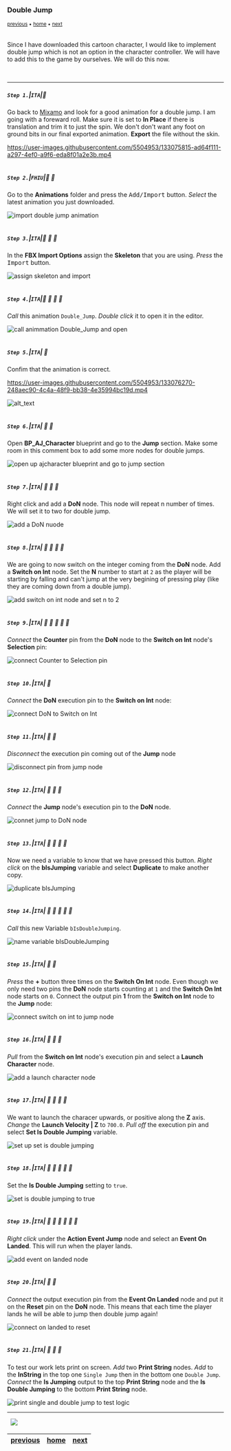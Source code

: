 <img src="https://via.placeholder.com/1000x4/45D7CA/45D7CA" alt="drawing" height="4px"/>

### Double Jump

<sub>[previous](../walk-sprint/README.md#user-content-slow-walk--sprint) • [home](../README.md#user-content-ue4-animations) • [next](../double-jump-ii/README.md#user-content-double-jump-ii)</sub>

<img src="https://via.placeholder.com/1000x4/45D7CA/45D7CA" alt="drawing" height="4px"/>

Since I have downloaded this cartoon character, I would like to implement double jump which is not an option in the character controller. We will have to add this to the game by ourselves. We will do this now.

<br>

---


##### `Step 1.`\|`ITA`|:small_blue_diamond:

Go back to [Mixamo](https://www.mixamo.com/#/) and look for a good animation for a double jump. I am going with a foreward roll. Make sure it is set to **In Place** if there is translation and trim it to just the spin. We don't don't want any foot on ground bits in our final exported animation. **Export** the file without the skin.

https://user-images.githubusercontent.com/5504953/133075815-ad64f111-a297-4ef0-a9f6-eda8f01a2e3b.mp4

<img src="https://via.placeholder.com/500x2/45D7CA/45D7CA" alt="drawing" height="2px" alt = ""/>

##### `Step 2.`\|`FHIU`|:small_blue_diamond: :small_blue_diamond: 

Go to the **Animations** folder and press the <kbd>Add/Import</kbd> button. *Select* the latest animation you just downloaded.

![import double jump animation](images/ImportDoubleJumpAnim.jpg)

<img src="https://via.placeholder.com/500x2/45D7CA/45D7CA" alt="drawing" height="2px" alt = ""/>

##### `Step 3.`\|`ITA`|:small_blue_diamond: :small_blue_diamond: :small_blue_diamond:

In the **FBX Import Options** assign the **Skeleton** that you are using. *Press* the <kbd>Import</kbd> button.

![assign skeleton and import](images/AssignSkeletonToDoubleJumpImport.jpg)

<img src="https://via.placeholder.com/500x2/45D7CA/45D7CA" alt="drawing" height="2px" alt = ""/>

##### `Step 4.`\|`ITA`|:small_blue_diamond: :small_blue_diamond: :small_blue_diamond: :small_blue_diamond:

*Call* this animation `Double_Jump`. *Double click* it to open it in the editor.

![call animmation Double_Jump and open](images/CallItDoubleJump.jpg)

<img src="https://via.placeholder.com/500x2/45D7CA/45D7CA" alt="drawing" height="2px" alt = ""/>

##### `Step 5.`\|`ITA`| :small_orange_diamond:

Confim that the animation is correct.

https://user-images.githubusercontent.com/5504953/133076270-248aec90-4c4a-48f9-bb38-4e35994bc19d.mp4

![alt_text](images/.jpg)

<img src="https://via.placeholder.com/500x2/45D7CA/45D7CA" alt="drawing" height="2px" alt = ""/>

##### `Step 6.`\|`ITA`| :small_orange_diamond: :small_blue_diamond:

Open **BP_AJ_Character** blueprint and go to the **Jump** section. Make some room in this comment box to add some more nodes for double jumps.

![open up ajcharacter blueprint and go to jump section](images/MakeSpaceInJumpPlayerBP.jpg)

<img src="https://via.placeholder.com/500x2/45D7CA/45D7CA" alt="drawing" height="2px" alt = ""/>

##### `Step 7.`\|`ITA`| :small_orange_diamond: :small_blue_diamond: :small_blue_diamond:

Right click and add a **DoN** node. This node will repeat n number of times. We will set it to two for double jump.

![add a DoN nuode](images/AddDoNNode.jpg)

<img src="https://via.placeholder.com/500x2/45D7CA/45D7CA" alt="drawing" height="2px" alt = ""/>

##### `Step 8.`\|`ITA`| :small_orange_diamond: :small_blue_diamond: :small_blue_diamond: :small_blue_diamond:

We are going to now switch on the integer coming from the **DoN** node. Add a **Switch on Int** node. Set the **N** number to start at `2` as the player will be starting by falling and can't jump at the very begining of pressing play (like they are coming down from a double jump).

![add switch on int node and set n to 2](images/AddSwitchOnIntNode.jpg)

<img src="https://via.placeholder.com/500x2/45D7CA/45D7CA" alt="drawing" height="2px" alt = ""/>

##### `Step 9.`\|`ITA`| :small_orange_diamond: :small_blue_diamond: :small_blue_diamond: :small_blue_diamond: :small_blue_diamond:

*Connect* the **Counter** pin from the **DoN** node to the **Switch on Int** node's **Selection** pin:

![connect Counter to Selection pin](images/CounterToSelectionPin.jpg)

<img src="https://via.placeholder.com/500x2/45D7CA/45D7CA" alt="drawing" height="2px" alt = ""/>

##### `Step 10.`\|`ITA`| :large_blue_diamond:

*Connect* the **DoN** execution pin to the **Switch on Int** node:

![connect DoN to Switch on Int](images/ConnectDoNExecutionPins.jpg)

<img src="https://via.placeholder.com/500x2/45D7CA/45D7CA" alt="drawing" height="2px" alt = ""/>

##### `Step 11.`\|`ITA`| :large_blue_diamond: :small_blue_diamond: 

*Disconnect* the execution pin coming out of the **Jump** node

![disconnect pin from jump node](images/DisconnectExecutionPin.jpg)

<img src="https://via.placeholder.com/500x2/45D7CA/45D7CA" alt="drawing" height="2px" alt = ""/>


##### `Step 12.`\|`ITA`| :large_blue_diamond: :small_blue_diamond: :small_blue_diamond: 

*Connect* the **Jump** node's execution pin to the **DoN** node.

![connet jump to DoN node](images/ConnectJumpToDoNNode.jpg)

<img src="https://via.placeholder.com/500x2/45D7CA/45D7CA" alt="drawing" height="2px" alt = ""/>

##### `Step 13.`\|`ITA`| :large_blue_diamond: :small_blue_diamond: :small_blue_diamond:  :small_blue_diamond: 

Now we need a variable to know that we have pressed this button. *Right click* on the **bIsJumping** variable and select **Duplicate** to make another copy.

![duplicate bIsJumping](images/DuplicateIsJumpingVariable.jpg)

<img src="https://via.placeholder.com/500x2/45D7CA/45D7CA" alt="drawing" height="2px" alt = ""/>

##### `Step 14.`\|`ITA`| :large_blue_diamond: :small_blue_diamond: :small_blue_diamond: :small_blue_diamond:  :small_blue_diamond: 

*Call* this new Variable `bIsDoubleJumping`.

![name variable bIsDoubleJumping](images/CallItDoubleJumping.jpg)

<img src="https://via.placeholder.com/500x2/45D7CA/45D7CA" alt="drawing" height="2px" alt = ""/>

##### `Step 15.`\|`ITA`| :large_blue_diamond: :small_orange_diamond: 

*Press* the **+** button three times on the **Switch On Int** node. Even though we only need two pins the **DoN** node starts counting at `1` and the **Switch On Int** node starts on `0`. Connect the output pin **1** from the **Switch on Int** node to the **Jump** node:

![connect switch on int to jump node](images/SwitchOnIntToJump.jpg)

<img src="https://via.placeholder.com/500x2/45D7CA/45D7CA" alt="drawing" height="2px" alt = ""/>

##### `Step 16.`\|`ITA`| :large_blue_diamond: :small_orange_diamond:   :small_blue_diamond: 

*Pull* from the **Switch on Int** node's execution pin and select a **Launch Character** node.

![add a launch character node](images/Pin2ToLaunchCharacter.jpg)

<img src="https://via.placeholder.com/500x2/45D7CA/45D7CA" alt="drawing" height="2px" alt = ""/>

##### `Step 17.`\|`ITA`| :large_blue_diamond: :small_orange_diamond: :small_blue_diamond: :small_blue_diamond:

We want to launch the characer upwards, or positive along the **Z** axis. *Change* the **Launch Velocity | Z** to `700.0`. *Pull off* the execution pin and select **Set Is Double Jumping** variable.

![set up set is double jumping](images/SetDoubleJumping.jpg)

<img src="https://via.placeholder.com/500x2/45D7CA/45D7CA" alt="drawing" height="2px" alt = ""/>

##### `Step 18.`\|`ITA`| :large_blue_diamond: :small_orange_diamond: :small_blue_diamond: :small_blue_diamond: :small_blue_diamond:

Set the **Is Double Jumping** setting to `true`.

![set is double jumping to true](images/SetIsDoubleJumpingToTrue.jpg)

<img src="https://via.placeholder.com/500x2/45D7CA/45D7CA" alt="drawing" height="2px" alt = ""/>

##### `Step 19.`\|`ITA`| :large_blue_diamond: :small_orange_diamond: :small_blue_diamond: :small_blue_diamond: :small_blue_diamond: :small_blue_diamond:

*Right click* under the **Action Event Jump** node and select an **Event On Landed**. This will run when the player lands.

![add event on landed node](images/ResetWhenPlayerLands.jpg)

<img src="https://via.placeholder.com/500x2/45D7CA/45D7CA" alt="drawing" height="2px" alt = ""/>

##### `Step 20.`\|`ITA`| :large_blue_diamond: :large_blue_diamond:

*Connect* the output execution pin from the **Event On Landed** node and put it on the **Reset** pin on the **DoN** node. This means that each time the player lands he will be able to jump then double jump again!

![connect on landed to reset](images/ConnectOnLandedToReset.jpg)

<img src="https://via.placeholder.com/500x2/45D7CA/45D7CA" alt="drawing" height="2px" alt = ""/>

##### `Step 21.`\|`ITA`| :large_blue_diamond: :large_blue_diamond: :small_blue_diamond:

To test our work lets print on screen. *Add* two **Print String** nodes. *Add* to the **InString** in the top one `Single Jump` then in the bottom one `Double Jump`. *Connect* the **Is Jumping** output to the top **Print String** node and the **Is Double Jumping** to the bottom **Print String** node.

![print single and double jump to test logic](images/AddTwoPrintNodesDoubleJump.jpg)

___


<img src="https://via.placeholder.com/1000x4/dba81a/dba81a" alt="drawing" height="4px" alt = ""/>

<img src="https://via.placeholder.com/1000x100/45D7CA/000000/?text=Next Up - Double Jump II">

<img src="https://via.placeholder.com/1000x4/dba81a/dba81a" alt="drawing" height="4px" alt = ""/>

| [previous](../walk-sprint/README.md#user-content-slow-walk--sprint)| [home](../README.md#user-content-ue4-animations) | [next](../double-jump-ii/README.md#user-content-double-jump-ii)|
|---|---|---|
